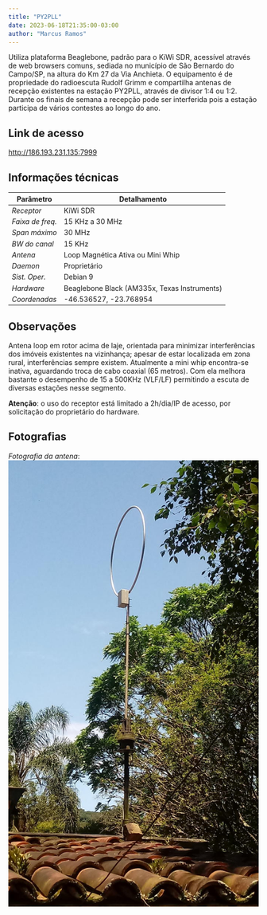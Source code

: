 ```yaml
---
title: "PY2PLL"
date: 2023-06-18T21:35:00-03:00
author: "Marcus Ramos"
---
```


Utiliza plataforma Beaglebone, padrão para o KiWi SDR, acessível através de web 
browsers comuns, sediada no município de São Bernardo do Campo/SP, na altura do 
Km 27 da Via Anchieta. O equipamento é de propriedade do radioescuta Rudolf 
Grimm e compartilha antenas de recepção existentes na estação PY2PLL, através 
de divisor 1:4 ou 1:2. Durante os finais de semana a recepção pode ser 
interferida pois a estação participa de vários contestes ao longo do ano.

## Link de acesso
http://186.193.231.135:7999

## Informações técnicas
| Parâmetro        | Detalhamento                                    |
|------------------|-------------------------------------------------|
| _Receptor_       | KiWi SDR                                        |
| _Faixa de freq._ | 15 KHz a 30 MHz                                 |
| _Span máximo_    | 30 MHz                                          |
| _BW do canal_    | 15 KHz                                          |
| _Antena_         | Loop Magnética Ativa ou Mini Whip               |
| _Daemon_         | Proprietário                                    |
| _Sist. Oper._    | Debian 9                                        |
| _Hardware_       | Beaglebone Black (AM335x, Texas Instruments)    |
| _Coordenadas_    | -46.536527, -23.768954                          |

## Observações
Antena loop em rotor acima de laje, orientada para minimizar interferências dos 
imóveis existentes na vizinhança; apesar de estar localizada em zona rural, 
interferências sempre existem. Atualmente a mini whip encontra-se inativa, 
aguardando troca de cabo coaxial (65 metros). Com ela melhora bastante o 
desempenho de 15 a 500KHz (VLF/LF) permitindo a escuta de diversas estações 
nesse segmento.

**Atenção**: o uso do receptor está limitado a 2h/dia/IP de acesso, por 
solicitação do proprietário do hardware.

## Fotografias
_Fotografia da antena_:
![Fotografia da antena.](./antenna.jpg#center)

